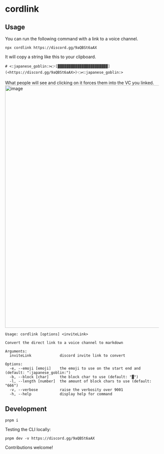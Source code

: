 # cordlink

## Usage
You can run the following command with a link to a voice channel.

```
npx cordlink https://discord.gg/9aQBSt6aAX
```

It will copy a string like this to your clipboard.
```
# <:japanese_goblin:>👉[▓▓▓▓▓▓▓▓▓▓▓▓▓▓▓▓▓▓▓▓▓▓▓](<https://discord.gg/9aQBSt6aAX>)👈<:japanese_goblin:>
```

What people will see and clicking on it forces them into the VC you linked.
<img width="794" alt="image" src="https://github.com/user-attachments/assets/ecaf7f67-d277-48a3-928b-fe9d8c2164aa" />

```
Usage: cordlink [options] <inviteLink>

Convert the direct link to a voice channel to markdown

Arguments:
  inviteLink             discord invite link to convert

Options:
  -e, --emoji [emoji]    the emoji to use on the start end and (default: ":japanese_goblin:")
  -b, --block [char]     the block char to use (default: "▓")
  -l, --length [number]  the amount of block chars to use (default: "666")
  -v, --verbose          raise the verbosity over 9001
  -h, --help             display help for command
```

## Development

```
pnpm i
```

Testing the CLI locally:
```
pnpm dev -v https://discord.gg/9aQBSt6aAX
```

Contributions welcome! 
